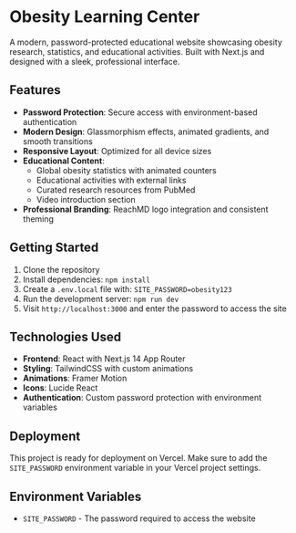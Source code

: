 # Obesity Learning Center

A modern, password-protected educational website showcasing obesity research, statistics, and educational activities. Built with Next.js and designed with a sleek, professional interface.

## Features

- **Password Protection**: Secure access with environment-based authentication
- **Modern Design**: Glassmorphism effects, animated gradients, and smooth transitions
- **Responsive Layout**: Optimized for all device sizes
- **Educational Content**: 
  - Global obesity statistics with animated counters
  - Educational activities with external links
  - Curated research resources from PubMed
  - Video introduction section
- **Professional Branding**: ReachMD logo integration and consistent theming

## Getting Started

1. Clone the repository
2. Install dependencies: `npm install`
3. Create a `.env.local` file with: `SITE_PASSWORD=obesity123`
4. Run the development server: `npm run dev`
5. Visit `http://localhost:3000` and enter the password to access the site

## Technologies Used

- **Frontend**: React with Next.js 14 App Router
- **Styling**: TailwindCSS with custom animations
- **Animations**: Framer Motion
- **Icons**: Lucide React
- **Authentication**: Custom password protection with environment variables

## Deployment

This project is ready for deployment on Vercel. Make sure to add the `SITE_PASSWORD` environment variable in your Vercel project settings.

## Environment Variables

- `SITE_PASSWORD` - The password required to access the website